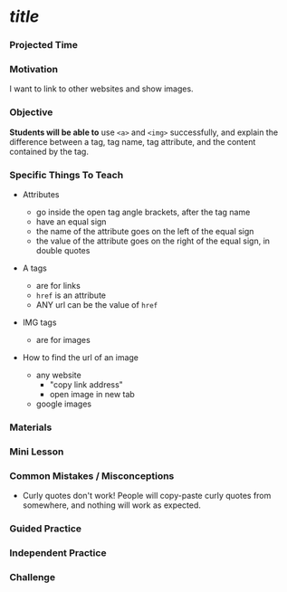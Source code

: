 # ___title___

### Projected Time

### Motivation
I want to link to other websites and show images.

### Objective
**Students will be able to** use `<a>` and `<img>` successfully, and explain the difference between a tag, tag name, tag attribute, and the content contained by the tag.

### Specific Things To Teach
- Attributes
  - go inside the open tag angle brackets, after the tag name
  - have an equal sign
  - the name of the attribute goes on the left of the equal sign
  - the value of the attribute goes on the right of the equal sign, in double quotes

- A tags 
  - are for links
  - `href` is an attribute
  - ANY url can be the value of `href`
  
- IMG tags
  - are for images

- How to find the url of an image
  - any website
    - "copy link address"
    - open image in new tab
  - google images

### Materials


### Mini Lesson


### Common Mistakes / Misconceptions
- Curly quotes don't work! People will copy-paste curly quotes from somewhere, and nothing will work as expected. 

### Guided Practice


### Independent Practice


### Challenge

